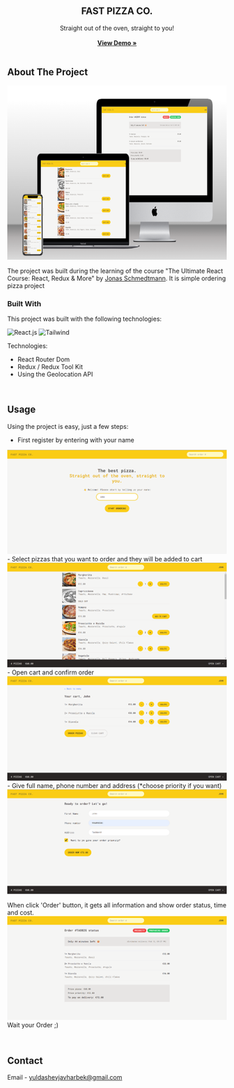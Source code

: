 <!-- PROJECT LOGO -->
<br />
<div align="center">
  <h2 align="center">FAST PIZZA CO.</h2>

  <p align="center">
   Straight out of the oven, straight to you!
    <br /><br />
    <a href="https://fast-pizza-jy.netlify.app/"><strong>View Demo »</strong></a>
 <br /><br />
  </p>
</div>

<!-- ABOUT THE PROJECT -->

## About The Project

<p align="center">
<img src="./mockups/Multi Device Website Mockup Generator.png" alt="project-screenshot" width="750" height="400/">
</p>

The project was built during the learning of the course "The Ultimate React Course: React, Redux & More" by <a href="#readme-top">Jonas Schmedtmann</a>. It is simple ordering pizza project

### Built With

This project was built with the following technologies:

![React.js] ![Tailwind] 

Technologies:

- React Router Dom
- Redux / Redux Tool Kit
- Using the Geolocation API

<br />

<!-- USAGE EXAMPLES -->

## Usage

Using the project is easy, just a few steps:



- First register by entering with your name
<img src="./mockups/01.png" alt="project-screenshot" />
- Select pizzas that you want to order and they will be added to cart
<img src="./mockups/02.png" alt="project-screenshot" />
- Open cart and confirm order
<img src="./mockups/03.png" alt="project-screenshot" />
- Give full name, phone number and address (*choose priority if you want)
<img src="./mockups/04.png" alt="project-screenshot" />


When click 'Order' button, it gets all information and show order status, time and cost. 
<img src="./mockups/05.png" alt="project-screenshot" />
Wait your Order ;)

<br />

<!-- CONTACT -->

## Contact

Email - yuldashevjavharbek@gmail.com

<br />

<!-- IMAGES LINKS & -->

[Html]: https://img.shields.io/badge/HTML-logo?logo=html5
[Css]: https://img.shields.io/badge/CSS-logo?logo=css3&color=blue
[Js]: https://img.shields.io/badge/JavaScript-logo?logo=JavaScript&color=%23595959
[Next.js]: https://img.shields.io/badge/next.js-000000?style=for-the-badge&logo=nextdotjs&logoColor=white
[Next-url]: https://nextjs.org/
[React.js]: https://img.shields.io/badge/react-logo?style=for-the-badge&logo=react&color=%23333333
[Tailwind]: https://img.shields.io/badge/tailwind-logo?style=for-the-badge&logo=tailwindcss&color=%23004788
[React-url]: https://reactjs.org/
[Vue.js]: https://img.shields.io/badge/Vue.js-35495E?style=for-the-badge&logo=vuedotjs&logoColor=4FC08D
[Vue-url]: https://vuejs.org/
[Angular.io]: https://img.shields.io/badge/Angular-DD0031?style=for-the-badge&logo=angular&logoColor=white
[Angular-url]: https://angular.io/
[Svelte.dev]: https://img.shields.io/badge/Svelte-4A4A55?style=for-the-badge&logo=svelte&logoColor=FF3E00
[Svelte-url]: https://svelte.dev/
[Laravel.com]: https://img.shields.io/badge/Laravel-FF2D20?style=for-the-badge&logo=laravel&logoColor=white
[Laravel-url]: https://laravel.com
[Bootstrap.com]: https://img.shields.io/badge/Bootstrap-563D7C?style=for-the-badge&logo=bootstrap&logoColor=white
[Bootstrap-url]: https://getbootstrap.com
[JQuery.com]: https://img.shields.io/badge/jQuery-0769AD?style=for-the-badge&logo=jquery&logoColor=white
[JQuery-url]: https://jquery.com
